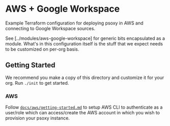 # AWS + Google Workspace

Example Terraform configuration for deploying psoxy in AWS and connecting to Google Workspace sources.

See [../modules/aws-google-workspace] for generic bits encapsulated as a module.  What's in this
configuration itself is the stuff that we expect needs to be customized on per-org basis.

## Getting Started

We recommend you make a copy of this directory and customize it for your org. Run `./init` to get
started.

### AWS
Follow [`docs/aws/getting-started.md`](../../../docs/aws/getting-started.md) to setup AWS CLI to
authenticate as a user/role which can access/create the AWS account in which you wish to provision
your psoxy instance.


